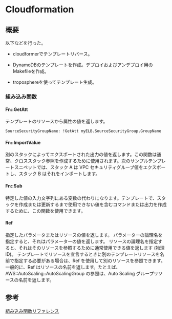 # Cloudformation

## 概要
以下などを行った。

- cloudformerでテンプレートリバース。

- DynamoDBのテンプレートを作成。デプロイおよびアンデプロイ用のMakefileを作成。

- troposphereを使ってテンプレート生成。


### 組み込み関数

#### Fn::GetAtt
テンプレートのリソースから属性の値を返します。
```
SourceSecurityGroupName: !GetAtt myELB.SourceSecurityGroup.GroupName
```

#### Fn::ImportValue
別のスタックによってエクスポートされた出力の値を返します。この関数は通常、クロススタック参照を作成するために使用されます。次のサンプルテンプレートスニペットでは、スタック A は VPC セキュリティグループ値をエクスポートし、スタック B はそれをインポートします。

#### Fn::Sub
特定した値の入力文字列にある変数の代わりになります。テンプレートで、スタックを作成または更新するまで使用できない値を含むコマンドまたは出力を作成するために、この関数を使用できます。

#### Ref
指定したパラメータまたはリソースの値を返します。
パラメーターの論理名を指定すると、それはパラメーターの値を返します。
リソースの論理名を指定すると、それはそのリソースを参照するために通常使用できる値を返します (物理 ID)。
テンプレートでリソースを宣言するときに別のテンプレートリソースを名前で指定する必要がある場合は、Ref を使用して別のリソースを参照できます。一般的に、Ref はリソースの名前を返します。たとえば、AWS::AutoScaling::AutoScalingGroup の参照は、Auto Scaling グループリソースの名前を返します。


## 参考
[組み込み関数リファレンス](https://docs.aws.amazon.com/ja_jp/AWSCloudFormation/latest/UserGuide/intrinsic-function-reference.html)
